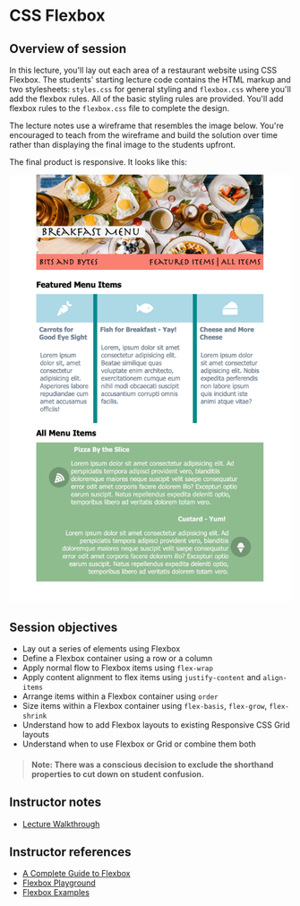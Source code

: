 # CSS Flexbox

## Overview of session

In this lecture, you'll lay out each area of a restaurant website using CSS Flexbox. The students' starting lecture code contains the HTML markup and two stylesheets: `styles.css` for general styling and `flexbox.css` where you'll add the flexbox rules. All of the basic styling rules are provided. You'll add flexbox rules to the `flexbox.css` file to complete the design.

The lecture notes use a wireframe that resembles the image below. You're encouraged to teach from the wireframe and build the solution over time rather than displaying the final image to the students upfront.

The final product is responsive. It looks like this:

![Final Product](./final-product.png)

## Session objectives

- Lay out a series of elements using Flexbox
- Define a Flexbox container using a row or a column
- Apply normal flow to Flexbox items using `flex-wrap`
- Apply content alignment to flex items using `justify-content` and `align-items`
- Arrange items within a Flexbox container using `order`
- Size items within a Flexbox container using `flex-basis`, `flex-grow`, `flex-shrink`
- Understand how to add Flexbox layouts to existing Responsive CSS Grid layouts
- Understand when to use Flexbox or Grid or combine them both

> #### Note: There was a conscious decision to exclude the shorthand properties to cut down on student confusion.

## Instructor notes

- [Lecture Walkthrough](./lecture-code.md)

## Instructor references

- [A Complete Guide to Flexbox](https://css-tricks.com/snippets/css/a-guide-to-flexbox/)
- [Flexbox Playground](https://codepen.io/enxaneta/full/adLPwv/)
- [Flexbox Examples](https://flexbox.webflow.com/#examples)
